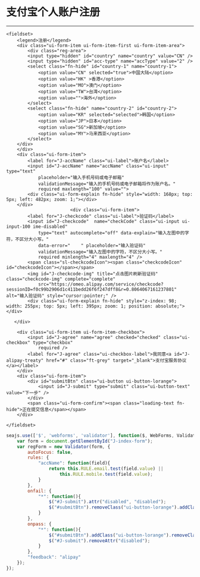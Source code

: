 
# 支付宝个人账户注册

----

<link charset="utf-8" rel="stylesheet" href="https://a.alipayobjects.com/memberprod/memberprod.authreg-1.1.css" media="all" />
<link media="all" rel="stylesheet" href='https://a.alipayobjects.com/al/alice.common.v1-1.4.css' type="text/css" />
<style>
@font-face {
    font-family: "rei";
    src: url("https://i.alipayobjects.com/common/fonts/rei.eot?20130502"); /* IE9 */
    src: url("https://i.alipayobjects.com/common/fonts/rei.eot?20130502#iefix") format("embedded-opentype"), /* IE6-IE8 */
    url("https://i.alipayobjects.com/common/fonts/rei.woff?20130502") format("woff"), /* chrome 6+、firefox 3.6+、Safari5.1+、Opera 11+ */
    url("https://i.alipayobjects.com/common/fonts/rei.ttf?20130502")  format("truetype"), /* chrome、firefox、opera、Safari, Android, iOS 4.2+ */
    url("https://i.alipayobjects.com/common/fonts/rei.svg?20130502#rei") format("svg"); /* iOS 4.1- */
}
.iconfont {
    font-family:"rei";
    font-style: normal;
    font-weight: normal;
    cursor: default;
    -webkit-font-smoothing: antialiased;
}
</style>
<style type="text/css">
/* 两个选框 */
.tab-choose{
    width:778px;
    height:67px;
    box-shadow: 0 0 3px #C7C5C5;
}
.tab-choose-item{
    float:left;
}
.btn-personal,.tab-choose-item a,.tab-choose-item-personal .arrow,.ui-dropdown-trigger{
    background-image:url("https://i.alipayobjects.com/e/201209/1DY4fMlnIi.png");
    background-repeat:no-repeat;
}
.tab-choose-item a{
    display:block;
    height:68px;
    text-indent:-9999em;
}
.tab-choose-item-personal{
    position:relative;
}
.tab-choose-item-personal a{
    background-position:0 0;
    width:388px;
}
.tab-choose-item-personal .arrow{
    display:block;
    width:25px;
    height:11px;
    background-position: 0 -71px;
    position:absolute;
    top:67px;
    left:47%;
}
.tab-choose-item-business a{
    background-position:-386px 0;
    width: 390px;
}
.box-shadow{
    box-shadow: 0 0 5px #c7c5c5;
    background:#fff;
    border:1px solid #e7e7e7;
    border-top: none;
    width: 776px;
}
/* 表单重设 */
.login-form-cnt{
    width:418px;
    background:#fff;
    padding: 15px 200px 0 160px;
}
.license{
    margin-left:60px;
    float: left;
    vertical-align: middle;
}
.ime-disabled{
    ime-mode: disabled;
}
.checkcode-img{
    border: 1px solid #C1C1C1;
    vertical-align: middle;
    padding: 5px;
}
.ui-form-item {
	position: relative;
	zoom:1;
}
.ui-form-item .ui-input{
    margin-right: 6px;
}
.ui-form-item-checkcode-error .ui-form-explain{
    background-color:#fff;
    border: none;
    background-position: -59px -66px;
    padding: 10px 8px 9px 25px;
    position: absolute;
    top:0;
}
.ui-form-item-checkcode-error .ui-form-explain .ui-form-arrow{
    display: none;
}
.ui-form-item-checkcode-error .ui-input{
      border: 1px solid #FF0000;
}
.reg-area{
    text-align: right;
}
.ui-form-l .ui-form-item-area {
	padding-bottom:5px;
    width:342px;
}
.ui-form input::-webkit-input-placeholder { color:#999; }
.ui-form input:-moz-placeholder { color:#999; }

/* 阿里账户 */
.aliusers-list li{
    float: left;
    margin: 10px 8px 0 auto;
    white-space: nowrap;
}
.ui-ali-icons{
    background-image: url("https://i.alipayobjects.com/e/201208/3ocQFumQPT.png");
    display: inline-block;
    width: 16px;
    height: 16px;
    margin-right: 5px;
    vertical-align: text-top;
    overflow:hidden;
}
.ui-ali-icons-1{
    background-position: 0 -99px;
}
.ui-ali-icons-3, .ui-ali-icons-4{
    background-position: 0 -40px;
}
.ui-ali-icons-15{
    background-position: 0 -40px;
}
.ui-ali-icons-5{
    background-position: 0 -80px;
}
.ui-ali-icons-0{
    background-position: 0 0;
}
.ui-ali-icons-2{
    background-position: 0 -60px;
}
</style>

<form id="J-index-form" method="post" class="ui-form ui-form-l"
  action="https://memberprod.alipay.com/account/reg/index.htm">
    <input type="hidden" name="_form_token" value="LKgfgva3ABH4CQyTReqj5xixONZ9VMXJ"/>

    <fieldset>
        <legend>注册</legend>
        <div class="ui-form-item ui-form-item-first ui-form-item-area">
            <div class="reg-area">
            <input type="hidden" id="country" name="country" value="CN" />
            <input type="hidden" id="acc-type" name="accType" value="2" />
            <select class="fn-hide" id="country-1" name="country-1">
                <option value="CN" selected="true">中国大陆</option>
                <option value="HK" >香港</option>
                <option value="MO">澳门</option>
                <option value="TW">台湾</option>
                <option value="">海外</option>
            </select>
            <select class="fn-hide" name="country-2" id="country-2">
                <option value="KR" selected="selected">韩国</option>
                <option value="JP">日本</option>
                <option value="SG">新加坡</option>
                <option value="MY">马来西亚</option>
            </select>
        </div>
        </div>
        <div class="ui-form-item">
            <label for="J-accName" class="ui-label">账户名</label>
            <input id="J-accName" name="accName" class="ui-input" type="text"
                placeholder="输入手机号码或电子邮箱"
                validationMessage="输入的手机号码或电子邮箱将作为账户名。"
                required maxlength="100" value="">
            <div class="ui-form-explain fn-hide" style="width: 168px; top: 5px; left: 482px; zoom: 1;"></div>
        </div>
                            <div class="ui-form-item">
            <label for="J-checkcode" class="ui-label">验证码</label>
            <input id="J-checkcode"  name="checkCode" class="ui-input ui-input-100 ime-disabled"
                type="text" autocomplete="off" data-explain="输入左图中的字符，不区分大小写。"
                data-error="    " placeholder="输入验证码"
                validationMessage="输入左图中的字符，不区分大小写。"
                required minlength="4" maxlength="4" />
            <span class="sl-checkcodeIcon"><span class="checkcodeIcon" id="checkcodeIcon"></span></span>
            <img id="J-checkcode-img" title="点击图片刷新验证码" class="checkcode-img" complete="complete"
                src="https://omeo.alipay.com/service/checkcode?sessionID=f0c99b2906d1c411bedd26f6f247dff8&r=0.8064067161237801" alt="输入验证码" style="cursor:pointer;" />
            <div class="ui-form-explain fn-hide" style="z-index: 98; width: 255px; top: 5px; left: 395px; zoom: 1; position: absolute;"></div>

       </div>

        <div class="ui-form-item ui-form-item-checkbox">
            <input id="J-agree" name="agree" checked="checked" class="ui-checkbox" type="checkbox"
                required />
            <label for="J-agree" class="ui-checkbox-label">我同意<a id="J-alipay-treaty" href="#" class="ft-grey" target="_blank">支付宝服务协议</a></label>
        </div>
        <div class="ui-form-item">
            <div id="submitBtn" class="ui-button ui-button-lorange">
                <input id="J-submit" type="submit" class="ui-button-text" value="下一步" />
            </div>
            <span class="ui-form-confirm"><span class="loading-text fn-hide">正在提交信息</span></span>
        </div>

    </fieldset>
</form>

````js
seajs.use(['$', 'webforms', 'validator'], function($, WebForms, Validator){
    var form = document.getElementById("J-index-form");
    var regForm = new Validator(form, {
        autoFocus: false,
        rules: {
            "accName": function(field){
                return this.RULE.email.test(field.value) ||
                    this.RULE.mobile.test(field.value);
            }
        },
        onfail: {
            "*": function(){
                $("#J-submit").attr("disabled", "disabled");
                $("#submitBtn").removeClass("ui-button-lorange").addClass("ui-button-ldisable");
            }
        },
        onpass: {
            "*": function(){
                $("#submitBtn").addClass("ui-button-lorange").removeClass("ui-button-ldisable");
                $("#J-submit").removeAttr("disabled");
            }
        },
        "feedback": "alipay"
    });
});
````
